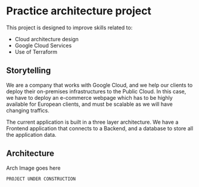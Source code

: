 # Practice architecture project

This project is designed to improve skills related to:

- Cloud architecture design
- Google Cloud Services
- Use of Terraform

## Storytelling

We are a company that works with Google Cloud, and we help our clients to deploy their on-premises infrastructures to the Public Cloud. In this case, we have to deploy an e-commerce webpage which has to be highly available for European clients, and must be scalable as we will have changing traffics.

The current application is built in a three layer architecture. We have a Frontend application that connects to a Backend, and a database to store all the application data.

## Architecture

Arch Image goes here


    PROJECT UNDER CONSTRUCTION


